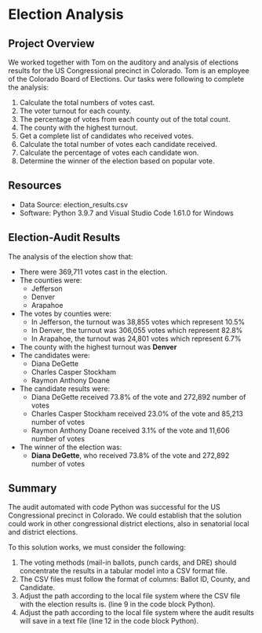 # Election Analysis

## Project Overview
We worked together with Tom on the auditory and analysis of elections results for the US Congressional precinct in Colorado. Tom is an employee of the Colorado Board of Elections. Our tasks were following to complete the analysis:

1. Calculate the total numbers of votes cast.
2. The voter turnout for each county.
3. The percentage of votes from each county out of the total count.
4. The county with the highest turnout.
5. Get a complete list of candidates who received votes.
6. Calculate the total number of votes each candidate received.
7. Calculate the percentage of votes each candidate won.
8. Determine the winner of the election based on popular vote.

## Resources
- Data Source: election_results.csv
- Software: Python 3.9.7 and Visual Studio Code 1.61.0 for Windows

## Election-Audit Results
The analysis of the election show that:
- There were 369,711 votes cast in the election.
- The counties were:
    - Jefferson
    - Denver
    - Arapahoe  
- The votes by counties were:
    - In Jefferson, the turnout was 38,855 votes which represent 10.5%
    - In Denver, the turnout was 306,055 votes which represent 82.8%
    - In Arapahoe, the turnout was 24,801 votes which represent 6.7%
- The county with the highest turnout was **Denver**
 - The candidates were:
    - Diana DeGette
    - Charles Casper Stockham
    - Raymon Anthony Doane
- The candidate results were:
    - Diana DeGette received 73.8% of the vote and 272,892 number of votes
    - Charles Casper Stockham received 23.0% of the vote and 85,213 number of votes
    - Raymon Anthony Doane received 3.1% of the vote and 11,606 number of votes
- The winner of the election was:
    - **Diana DeGette**, who received 73.8% of the vote and 272,892 number of votes

## Summary
The audit automated with code Python was successful for the US Congressional precinct in Colorado. We could establish that the solution could work in other congressional district elections, also in senatorial local and district elections.

To this solution works, we must consider the following:

1.	The voting methods (mail-in ballots, punch cards, and DRE) should concentrate the results in a tabular model into a CSV format file.
2.	The CSV files must follow the format of columns: Ballot ID, County, and Candidate.
3.  Adjust the path according to the local file system where the CSV file with the election results is. (line 9 in the code block Python).
4.	Adjust the path according to the local file system where the audit results will save in a text file (line 12 in the code block Python).
